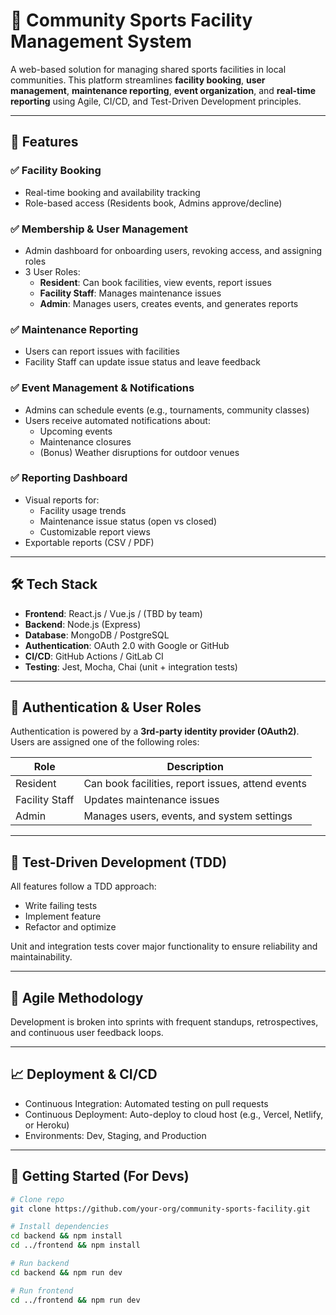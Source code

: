 # 🏀 Community Sports Facility Management System

A web-based solution for managing shared sports facilities in local communities. This platform streamlines **facility booking**, **user management**, **maintenance reporting**, **event organization**, and **real-time reporting** using Agile, CI/CD, and Test-Driven Development principles.

---

## 🚀 Features

### ✅ Facility Booking
- Real-time booking and availability tracking
- Role-based access (Residents book, Admins approve/decline)

### ✅ Membership & User Management
- Admin dashboard for onboarding users, revoking access, and assigning roles
- 3 User Roles:  
  - **Resident**: Can book facilities, view events, report issues  
  - **Facility Staff**: Manages maintenance issues  
  - **Admin**: Manages users, creates events, and generates reports

### ✅ Maintenance Reporting
- Users can report issues with facilities
- Facility Staff can update issue status and leave feedback

### ✅ Event Management & Notifications
- Admins can schedule events (e.g., tournaments, community classes)
- Users receive automated notifications about:
  - Upcoming events
  - Maintenance closures
  - (Bonus) Weather disruptions for outdoor venues

### ✅ Reporting Dashboard
- Visual reports for:
  - Facility usage trends
  - Maintenance issue status (open vs closed)
  - Customizable report views
- Exportable reports (CSV / PDF)

---

## 🛠️ Tech Stack

- **Frontend**: React.js / Vue.js / (TBD by team)
- **Backend**: Node.js (Express)
- **Database**: MongoDB / PostgreSQL
- **Authentication**: OAuth 2.0 with Google or GitHub
- **CI/CD**: GitHub Actions / GitLab CI
- **Testing**: Jest, Mocha, Chai (unit + integration tests)

---

## 🔐 Authentication & User Roles

Authentication is powered by a **3rd-party identity provider (OAuth2)**. Users are assigned one of the following roles:

| Role          | Description                                   |
|---------------|-----------------------------------------------|
| Resident      | Can book facilities, report issues, attend events |
| Facility Staff| Updates maintenance issues                    |
| Admin         | Manages users, events, and system settings    |

---

## 🧪 Test-Driven Development (TDD)

All features follow a TDD approach:
- Write failing tests
- Implement feature
- Refactor and optimize

Unit and integration tests cover major functionality to ensure reliability and maintainability.

---

## 🔄 Agile Methodology

Development is broken into sprints with frequent standups, retrospectives, and continuous user feedback loops.

---

## 📈 Deployment & CI/CD

- Continuous Integration: Automated testing on pull requests
- Continuous Deployment: Auto-deploy to cloud host (e.g., Vercel, Netlify, or Heroku)
- Environments: Dev, Staging, and Production

---

## 📁 Getting Started (For Devs)

```bash
# Clone repo
git clone https://github.com/your-org/community-sports-facility.git

# Install dependencies
cd backend && npm install
cd ../frontend && npm install

# Run backend
cd backend && npm run dev

# Run frontend
cd ../frontend && npm run dev
